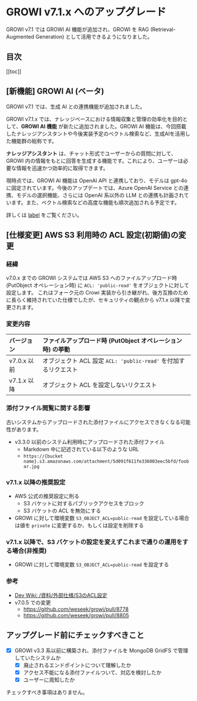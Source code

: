 # GROWI v7.1.x へのアップグレード

GROWI v7.1 では GROWI AI 機能が追加され、GROWI を RAG (Retrieval-Augmented Generation) として活用できるようになりました。


## 目次

[[toc]]


## [新機能] GROWI AI (ベータ)

GROWI v7.1 では、生成 AI との連携機能が追加されました。

<!-- textlint-disable weseek/max-kanji-continuous-len -->
GROWI v7.1.x では、ナレッジベースにおける情報収集と管理の効率化を目的として、**GROWI AI 機能** が新たに追加されました。GROWI AI 機能は、今回搭載したナレッジアシスタントや今後実装予定のベクトル検索など、生成AIを活用した機能群の総称です。
<!-- textlint-enable weseek/max-kanji-continuous-len -->

**ナレッジアシスタント** は、チャット形式でユーザーからの質問に対して、GROWI 内の情報をもとに回答を生成する機能です。これにより、ユーザーは必要な情報を迅速かつ効率的に取得できます。

現時点では、GROWI AI 機能は OpenAI API と連携しており、モデルは gpt-4o に固定されています。今後のアップデートでは、Azure OpenAI Service との連携、モデルの選択機能、さらには OpenAI 系以外の LLM との連携も計画されています。また、ベクトル検索などの高度な機能も順次追加される予定です。

詳しくは [label](url) をご覧ください。


## [仕様変更] AWS S3 利用時の ACL 設定(初期値)の変更

### 経緯

v7.0.x までの GROWI システムでは AWS S3 へのファイルアップロード時 (PutObject オペレーション時) に `ACL: 'public-read'` をオブジェクトに対して設定します。
これはフォーク元の Crowi 実装から引き継がれ、後方互換のために長らく維持されていた仕様でしたが、セキュリティの観点から v7.1.x 以降で変更されます。

### 変更内容

| バージョン  | ファイルアップロード時 (PutObject オペレーション時) の挙動 |
| :---------- | :--------------------------------------------------------- |
| v7.0.x 以前 | オブジェクト ACL 設定 `ACL: 'public-read'` を付加するリクエスト |
| v7.1.x 以降 | オブジェクト ACL を設定しないリクエスト |

### 添付ファイル閲覧に関する影響

古いシステムからアップロードされた添付ファイルにアクセスできなくなる可能性があります。

- v3.3.0 以前のシステム利用時にアップロードされた添付ファイル
  - Markdown 中に記述されている以下のような URL
  - `https://{bucket name}.s3.amazonaws.com/attachment/5d091f611fe336003eec5bfd/foobar.jpg`

### v7.1.x 以降の推奨設定

- AWS 公式の推奨設定に則る
  - S3 バケットに対するパブリックアクセスをブロック
  - S3 バケットの ACL を無効にする
- GROWI に対して環境変数 `S3_OBJECT_ACL=public-read` を設定している場合は値を `private` に変更するか、もしくは設定を削除する

### v7.1.x 以降で、S3 バケットの設定を変えずこれまで通りの運用をする場合(非推奨)

- GROWI に対して環境変数 `S3_OBJECT_ACL=public-read` を設定する

### 参考

- [Dev Wiki: /資料/外部仕様/S3のACL設定](https://dev.growi.org/5d091f611fe336003eec5bfd)
- v7.0.5 での変更
  - <https://github.com/weseek/growi/pull/8778>
  - <https://github.com/weseek/growi/pull/8805>



## アップグレード前にチェックすべきこと

<ContextualBlock context="docs-growi-org">

- [x] GROWI v3.3 系以前に構築され、添付ファイルを MongoDB GridFS で管理していたシステムか
  - [x] 廃止されるエンドポイントについて理解したか
  - [x] アクセス不能になる添付ファイルついて、対応を検討したか
  - [x] ユーザーに周知したか

</ContextualBlock>

<ContextualBlock context="help-growi-cloud">

チェックすべき事項はありません。

</ContextualBlock>

